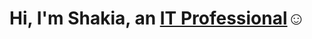 <h1>Hi, I'm Shakia, an <a href="https://linkedin.com/in/Shakia-gilliard-9295262b0">IT Professional</a>☺</h1>


